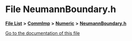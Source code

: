 

# File NeumannBoundary.h

[**File List**](files.md) **>** [**CommImp**](dir_6202b98a8704f42b1ea358646461643f.md) **>** [**Numeric**](dir_a0ece07902893bffce0f747cc8ee06c8.md) **>** [**NeumannBoundary.h**](_neumann_boundary_8h.md)

[Go to the documentation of this file](_neumann_boundary_8h.md)


```
```


